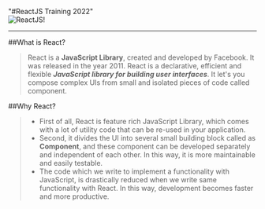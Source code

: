 "#ReactJS Training 2022"  
![ReactJS!](https://s3.ap-southeast-1.amazonaws.com/arrowhitech.com/wp-content/uploads/2021/09/01031030/ReactJS.png "ReactJS")
<hr/>

##What is React?  
> React is a **JavaScript Library**, created and developed by Facebook. It was released in the year 2011. React is a declarative, efficient and flexible ***JavaScript library for building user interfaces***. It let's you compose complex UIs from small and isolated pieces of code called component.  

##Why React?
> - First of all, React is feature rich JavaScript Library, which comes with a lot of utility code that can be re-used in your application.
> - Second, it divides the UI into several small building block called as **Component**, and these component can be developed separately and independent of each other. In this way, it is more maintainable and easily testable.
> - The code which we write to implement a functionality with JavaScript, is drastically reduced when we write same functionality with React. In this way, development becomes faster and more productive.
